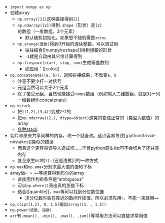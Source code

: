 - `import numpy as np`
- 创建array
  - `np.array([2])`这种直接得到`[2]`
  - `np.ndarray([2])`得到`.shape`（形状）是`[2]`的数组（一维数组，2个元素）
    - 默认随机初始化。如果想不随机需要`zeros`
  - `np.arange(整数)`得到0开始的连续整数，可以调试用
    - 往往结合[[numpy/reshape]]得到想要的形状
    - `-1`就是自动由其它维计算得到
  - `np.linspace(start, stop, num)`生成等差数列
    - 如应用：[[color]]
- `np.concatenate((a, b))`，返回拼接结果，不改变`a`，`b`
  - 注意不要少打一对括号
  - 元组当然可以大于2个元素
  - 除了接受元组，当然也能接受`numpy`数组（例如输入二维数组，就是对一列一维数组作concatenate）
- `np.vstack`
  - 把`[(1,2),(3,4)]`变成`2*2`的
  - 把`np.ndarray((2,), dtype=object)`这类的变成正常的（类型为数值）的array
  - [各种stack](https://blog.csdn.net/csdn15698845876/article/details/73380803)
- 切片和原来共享同样的内存，改一个就全改。这点容易导致[[python/trivial-mistakes]]类似的错误
  - 而且这个更容易误导人造成坑……毕竟python原生list可不会切片了还共享内存
  - 甚至原生list的`l[:]`还是浅拷贝的一种方式
- `np.max`和`np.amax`分别求最大值的值和下标
- array做`< > ==`等运算得到布尔的array
  - 直接用作判断条件是“ambiguous”
  - 可以`np.where()`筛出真的那些下标
  - 结合[[quantile]]，`max`等可以找到分位数位置
    - 求分位数时会在靠近的数间作插值，所以必须先用`<`，不能一来就用`==`
- `np.clip([1,2], 0, 1.5)`输出`array([1. , 1.5])`
- `np.power(底数, 指数)`
- `arr`有`.mean(), .min(), .max(), .sum()`等常用方法可以直接求常用值